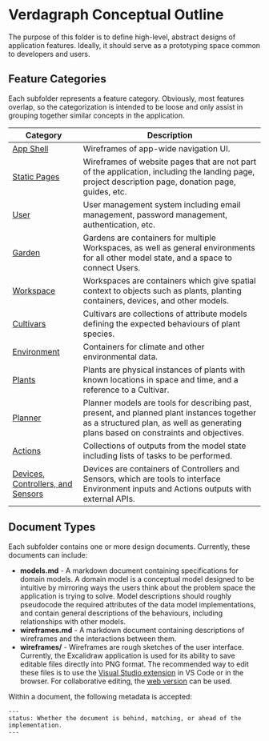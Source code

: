 # Verdagraph Conceptual Outline

The purpose of this folder is to define high-level, abstract designs of application features. Ideally, it should serve as a prototyping space common to developers and users.

## Feature Categories

Each subfolder represents a feature category. Obviously, most features overlap, so the categorization is intended to be loose and only assist in grouping together similar concepts in the application.

| Category                                               | Description                                                                                                                                                                        |
| ------------------------------------------------------ | ---------------------------------------------------------------------------------------------------------------------------------------------------------------------------------- |
| [App Shell](app-shell/README.md)                       | Wireframes of app-wide navigation UI.                                                                                                                                              |
| [Static Pages](static-pages/README.md)                 | Wireframes of website pages that are not part of the application, including the landing page, project description page, donation page, guides, etc.                                |
| [User](user/README.md)                                 | User management system including email management, password management, authentication, etc.                                                                                       |
| [Garden](gardens/README.md)                            | Gardens are containers for multiple Workspaces, as well as general environments for all other model state, and a space to connect Users.                                           |
| [Workspace](workspaces/README.md)                      | Workspaces are containers which give spatial context to objects such as plants, planting containers, devices, and other models.                                                    |
| [Cultivars](cultivars/README.md)                       | Cultivars are collections of attribute models defining the expected behaviours of plant species.                                                                                   |
| [Environment](environment/README.md)                   | Containers for climate and other environmental data.                                                                                                                               |
| [Plants](plants/README.md)                             | Plants are physical instances of plants with known locations in space and time, and a reference to a Cultivar.                                                                     |
| [Planner](planner/README.md)                           | Planner models are tools for describing past, present, and planned plant instances together as a structured plan, as well as generating plans based on constraints and objectives. |
| [Actions](actions/README.md)                           | Collections of outputs from the model state including lists of tasks to be performed.                                                                                              |
| [Devices, Controllers, and Sensors](devices/README.md) | Devices are containers of Controllers and Sensors, which are tools to interface Environment inputs and Actions outputs with external APIs.                                         |

## Document Types

Each subfolder contains one or more design documents. Currently, these documents can include:

- **models.md** - A markdown document containing specifications for domain models. A domain model is a conceptual model designed to be intuitive by mirroring ways the users think about the problem space the application is trying to solve. Model descriptions should roughly pseudocode the required attributes of the data model implementations, and contain general descriptions of the behaviours, including relationships with other models.
- **wireframes.md** - A markdown document containing descriptions of wireframes and the interactions between them.
- **wireframes/** - Wireframes are rough sketches of the user interface. Currently, the Excalidraw application is used for its ability to save editable files directly into PNG format. The recommended way to edit these files is to use the [Visual Studio extension](https://marketplace.visualstudio.com/items?itemName=pomdtr.excalidraw-editor) in VS Code or in the browser. For collaborative editing, the [web version](https://excalidraw.com/) can be used.

Within a document, the following metadata is accepted:

```
---
status: Whether the document is behind, matching, or ahead of the implementation.
---
```
